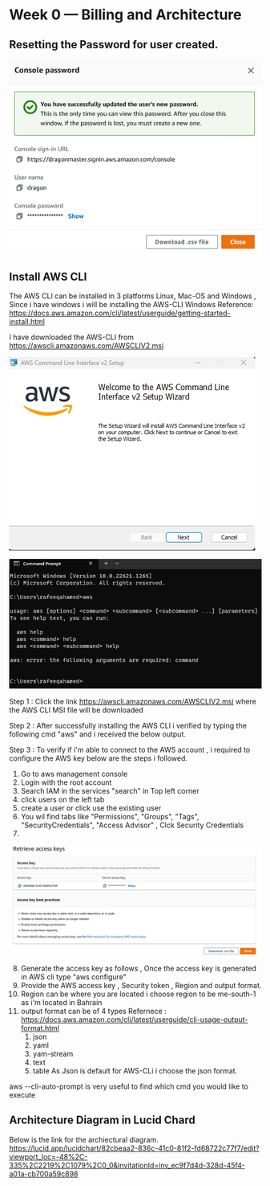 # Week 0 — Billing and Architecture

## Resetting the Password for user created. 

![Resetting Password](https://github.com/rafeeqahamed/Aws-Masterminds/blob/main/journal/asset/change%20user%20password.png)


## Install AWS CLI
The AWS CLI can be installed in 3 platforms Linux, Mac-OS and Windows , Since i have windows i will be installing the AWS-CLI Windows 
Reference: https://docs.aws.amazon.com/cli/latest/userguide/getting-started-install.html

I have downloaded the AWS-CLI from https://awscli.amazonaws.com/AWSCLIV2.msi 

![Installation of AWS_CLI](https://github.com/rafeeqahamed/Aws-Masterminds/blob/main/journal/asset/Screenshot%202023-02-18%20082625.png)

![Installtion Completed](https://github.com/rafeeqahamed/Aws-Masterminds/blob/main/journal/asset/Screenshot%202023-02-18%20082815.png)

Step 1 : Click the link https://awscli.amazonaws.com/AWSCLIV2.msi where the AWS CLI MSI file will be downloaded
 
Step 2 : After successfully installing the AWS CLI i verified by typing the following cmd "aws" and i received the below output.

Step 3 : To verify if i'm able to connect to the AWS account , i required to configure the AWS key below are the steps i followed. 

  1. Go to aws management console 
  2. Login with the root account 
  3. Search IAM in the services "search" in Top left corner 
  4. click users on the left tab 
  5. create a user or click use the existing user 
  6. You wil find tabs like "Permissions", "Groups", "Tags", "SecurityCredentials", "Access Advisor" , Clck Security Credentials 
  7. 
  ![Access_Key](https://github.com/rafeeqahamed/Aws-Masterminds/blob/main/journal/asset/Screenshot%202023-02-18%20084004.png)
  
  8. Generate the access key as follows , Once the access key is generated in AWS cli type "aws configure" 
  9. Provide the AWS access key , Security token , Region and output format. 
  10. Region can be where you are located i choose region to be me-south-1 as i'm located in Bahrain 
  11. output format can be of 4 types Refernece : https://docs.aws.amazon.com/cli/latest/userguide/cli-usage-output-format.html
       1. json 
       2. yaml
       3. yam-stream
       4. text 
       5. table 
As Json is default for AWS-CLi i choose the json format.

aws --cli-auto-prompt is very useful to find which cmd you would like to execute 

## Architecture Diagram in Lucid Chard 

Below is the link for the archiectural diagram. 
https://lucid.app/lucidchart/82cbeaa2-836c-41c0-81f2-fd68722c77f7/edit?viewport_loc=-48%2C-335%2C2219%2C1079%2C0_0&invitationId=inv_ec9f7d4d-328d-45f4-a01a-cb700a59c898
